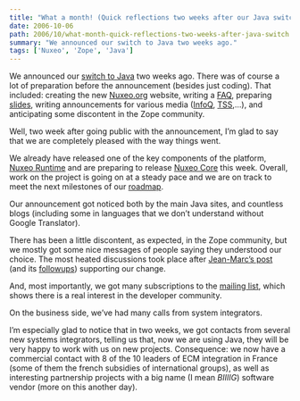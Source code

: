 ```yaml
---
title: "What a month! (Quick reflections two weeks after our Java switch)"
date: 2006-10-06
path: 2006/10/what-month-quick-reflections-two-weeks-after-java-switch
summary: "We announced our switch to Java two weeks ago."
tags: ['Nuxeo', 'Zope', 'Java']
---
```


<p>We announced our <a href="http://www.nuxeo.com/en/news/nuxeo-switches-to-java">switch to Java</a> two weeks ago. There was of course a lot of preparation before the announcement (besides just coding). That included: creating the new <a href="http://www.nuxeo.org/">Nuxeo.org</a> website, writing a <a href="http://www.nuxeo.com/en/java-switch">FAQ</a>, preparing <a href="http://www.nuxeo.org/sections/news/slides-for-technical">slides</a>, writing announcements for various media (<a href="http://www.infoq.com/news/nuxeo-zope-java-migration">InfoQ</a>, <a href="http://www.theserverside.com/news/thread.tss?thread_id=42351">TSS</a>,&#8230;), and anticipating some discontent in the Zope community.</p><p>Well, two week after going public with the announcement, I&#8217;m glad to say that we are completely pleased with the way things went.</p><p>We already have released one of the key components of the platform, <a href="http://www.nuxeo.org/sections/projects/runtime">Nuxeo Runtime</a> and are preparing to release <a href="http://www.nuxeo.org/sections/projects/core">Nuxeo Core</a> this week. Overall, work on the project is going on at a steady pace and we are on track to meet the next milestones of our <a href="http://www.nuxeo.org/sections/about/roadmap">roadmap</a>.</p><p>Our announcement got noticed both by the main Java sites, and countless blogs (including some in languages that we don&#8217;t understand without Google Translator).</p><p>There has been a little discontent, as expected, in the Zope community, but we mostly got some nice messages of people saying they understood our choice. The most heated discussions took place after <a href="http://www.z3lab.org/sections/blogs/jean-marc-orliaguet/2006_09_23_times-they-changin">Jean-Marc&#8217;s post</a> (and its <a href="http://www.z3lab.org/sections/blogs/jean-marc-orliaguet">followups</a>) supporting our change.</p><p>And, most importantly, we got many subscriptions to the <a href="http://www.nuxeo.org/sections/community">mailing list</a>, which shows there is a real interest in the developer community. </p><p>On the business side, we&#8217;ve had many calls from system integrators.</p><p>I&#8217;m especially glad to notice that in two weeks, we got contacts from several new systems integrators, telling us that, now we are using Java, they will be very happy to work with us on new projects. Consequence: we now have a commercial contact with 8 of the 10 leaders of ECM integration in France (some of them the french subsidies of international groups), as well as interesting partnership projects with a big name (I mean <em>BIIIIG</em>) software vendor (more on this another day).</p> 

